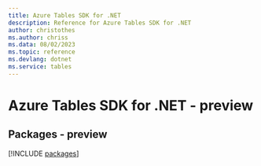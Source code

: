 ```yaml
---
title: Azure Tables SDK for .NET
description: Reference for Azure Tables SDK for .NET
author: christothes
ms.author: chriss
ms.data: 08/02/2023
ms.topic: reference
ms.devlang: dotnet
ms.service: tables
---
```

# Azure Tables SDK for .NET - preview
## Packages - preview
[!INCLUDE [packages](tables-index.md)]